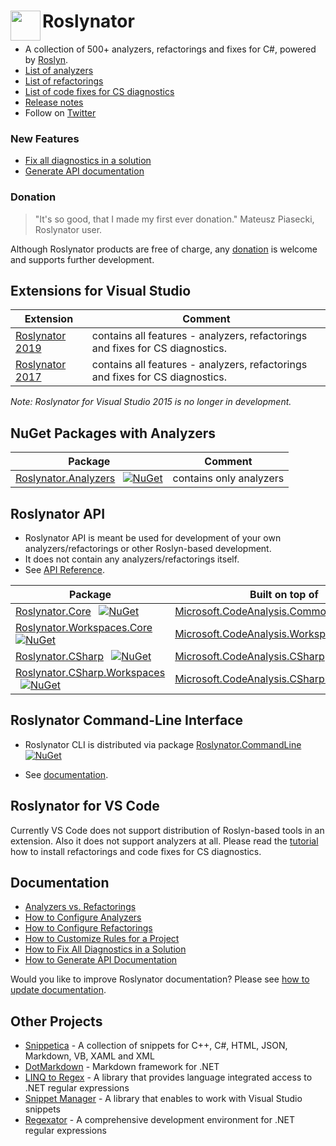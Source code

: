 # Roslynator <img align="left" width="48px" height="48px" src="http://pihrt.net/images/Roslynator.ico">

* A collection of 500+ analyzers, refactorings and fixes for C#, powered by [Roslyn](http://github.com/dotnet/roslyn).
* [List of analyzers](src/Analyzers/README.md)
* [List of refactorings](src/Refactorings/README.md)
* [List of code fixes for CS diagnostics](src/CodeFixes/README.md)
* [Release notes](ChangeLog.md)
* Follow on [Twitter](https://twitter.com/roslynator)

### New Features

* [Fix all diagnostics in a solution](docs/HowToFixAllDiagnostics.md)
* [Generate API documentation](docs/HowToGenerateDocumentation.md)

### Donation

> "It's so good, that I made my first ever donation." Mateusz Piasecki, Roslynator user.

Although Roslynator products are free of charge, any [donation](https://www.paypal.com/cgi-bin/webscr?cmd=_s-xclick&hosted_button_id=BX85UA346VTN6) is welcome and supports further development.

## Extensions for Visual Studio

| Extension | Comment |
| -------- | ------- |
| [Roslynator 2019](http://marketplace.visualstudio.com/items?itemName=josefpihrt.Roslynator2019) | contains all features - analyzers, refactorings and fixes for CS diagnostics. |
| [Roslynator 2017](http://marketplace.visualstudio.com/items?itemName=josefpihrt.Roslynator2017) | contains all features - analyzers, refactorings and fixes for CS diagnostics. |

*Note: Roslynator for Visual Studio 2015 is no longer in development.*

## NuGet Packages with Analyzers

| Package | Comment |
| -------- | ------- |
| [Roslynator.Analyzers](http://www.nuget.org/packages/Roslynator.Analyzers) &ensp;[![NuGet](https://img.shields.io/nuget/v/Roslynator.Analyzers.svg)](https://nuget.org/packages/Roslynator.Analyzers) | contains only analyzers |

## Roslynator API

* Roslynator API is meant be used for development of your own analyzers/refactorings or other Roslyn-based development.
* It does not contain any analyzers/refactorings itself.
* See [API Reference](docs/api/README.md).

| Package | Built on top of |
| -------- | ------- |
| [Roslynator.Core](http://www.nuget.org/packages/Roslynator.Core) &ensp;[![NuGet](https://img.shields.io/nuget/v/Roslynator.Core.svg)](https://nuget.org/packages/Roslynator.Core) | [Microsoft.CodeAnalysis.Common](http://www.nuget.org/packages/Microsoft.CodeAnalysis.Common) |
| [Roslynator.Workspaces.Core](http://www.nuget.org/packages/Roslynator.Workspaces.Core) &ensp;[![NuGet](https://img.shields.io/nuget/v/Roslynator.Workspaces.Core.svg)](https://nuget.org/packages/Roslynator.Workspaces.Core) | [Microsoft.CodeAnalysis.Workspaces.Common](http://www.nuget.org/packages/Microsoft.CodeAnalysis.Workspaces.Common) |
| [Roslynator.CSharp](http://www.nuget.org/packages/Roslynator.CSharp) &ensp;[![NuGet](https://img.shields.io/nuget/v/Roslynator.CSharp.svg)](https://nuget.org/packages/Roslynator.CSharp) | [Microsoft.CodeAnalysis.CSharp](http://www.nuget.org/packages/Microsoft.CodeAnalysis.CSharp) |
| [Roslynator.CSharp.Workspaces](http://www.nuget.org/packages/Roslynator.CSharp.Workspaces) &ensp;[![NuGet](https://img.shields.io/nuget/v/Roslynator.CSharp.Workspaces.svg)](https://nuget.org/packages/Roslynator.CSharp.Workspaces) | [Microsoft.CodeAnalysis.CSharp.Workspaces](http://www.nuget.org/packages/Microsoft.CodeAnalysis.CSharp.Workspaces) |

## Roslynator Command-Line Interface

* Roslynator CLI is distributed via package [Roslynator.CommandLine](http://www.nuget.org/packages/Roslynator.CommandLine) &ensp;[![NuGet](https://img.shields.io/nuget/v/Roslynator.CommandLine.svg)](https://nuget.org/packages/Roslynator.CommandLine)

* See [documentation](docs/cli/README.md).

## Roslynator for VS Code

Currently VS Code does not support distribution of Roslyn-based tools in an extension.
Also it does not support analyzers at all.
Please read the [tutorial](docs/RoslynatorForVisualStudioCode.md) how to install refactorings and code fixes for CS diagnostics.

## Documentation

* [Analyzers vs. Refactorings](docs/AnalyzersVsRefactorings.md)
* [How to Configure Analyzers](docs/HowToConfigureAnalyzers.md)
* [How to Configure Refactorings](docs/HowToConfigureRefactorings.md)
* [How to Customize Rules for a Project](docs/HowToCustomizeRulesForProject.md)
* [How to Fix All Diagnostics in a Solution](docs/HowToFixAllDiagnostics.md)
* [How to Generate API Documentation](docs/HowToGenerateDocumentation.md)

Would you like to improve Roslynator documentation? Please see [how to update documentation](docs/HowToUpdateDocumentation.md).

## Other Projects

* [Snippetica](https://github.com/JosefPihrt/Snippetica) - A collection of snippets for C++, C#, HTML, JSON, Markdown, VB, XAML and XML
* [DotMarkdown](https://github.com/JosefPihrt/DotMarkdown) - Markdown framework for .NET
* [LINQ to Regex](https://github.com/JosefPihrt/LinqToRegex) - A library that provides language integrated access to .NET regular expressions
* [Snippet Manager](https://github.com/JosefPihrt/SnippetManager) - A library that enables to work with Visual Studio snippets
* [Regexator](http://pihrt.net/Regexator) - A comprehensive development environment for .NET regular expressions
